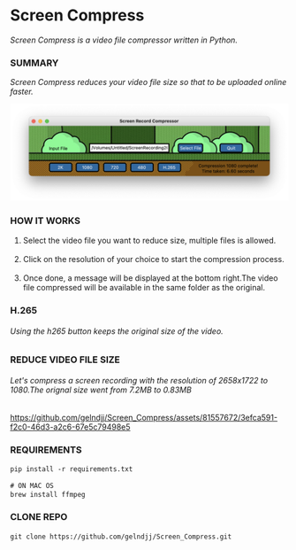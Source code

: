 # Screen Compress
_Screen Compress is a video file compressor written in Python._

### SUMMARY
*_Screen Compress reduces your video file size so that to be uploaded online faster._*

![Screenshot](https://github.com/gelndjj/Screen_Compress/blob/main/screenshots/copy.png)

### HOW IT WORKS
1. Select the video file you want to reduce size, multiple files is allowed.</br></br>
2. Click on the resolution of your choice to start the compression process.</br></br>
3. Once done, a message will be displayed at the bottom right.The video file compressed will be available in the same folder as the original.</br>

### H.265
###### Using the h265 button keeps the original size of the video.

### REDUCE VIDEO FILE SIZE
###### Let's compress a screen recording with the resolution of 2658x1722 to 1080.The orignal size went from 7.2MB to 0.83MB

https://github.com/gelndjj/Screen_Compress/assets/81557672/3efca591-f2c0-46d3-a2c6-67e5c79498e5

### REQUIREMENTS
```
pip install -r requirements.txt
```
```
# ON MAC OS
brew install ffmpeg
```
### CLONE REPO
```
git clone https://github.com/gelndjj/Screen_Compress.git
```
